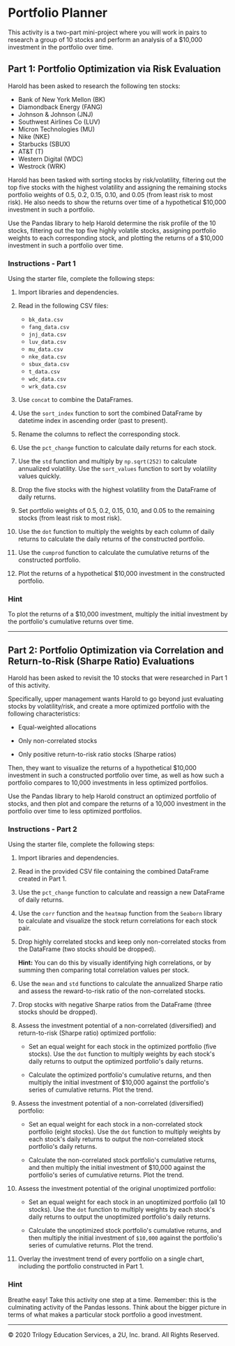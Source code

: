 # Portfolio Planner

This activity is a two-part mini-project where you will work in pairs to research a group of 10 stocks and perform an analysis of a $10,000 investment in the portfolio over time.

## Part 1: Portfolio Optimization via Risk Evaluation

Harold has been asked to research the following ten stocks:

* Bank of New York Mellon (BK)
* Diamondback Energy (FANG)
* Johnson & Johnson (JNJ)
* Southwest Airlines Co (LUV)
* Micron Technologies (MU)
* Nike (NKE)
* Starbucks (SBUX)
* AT&T (T)
* Western Digital (WDC)
* Westrock (WRK)

Harold has been tasked with sorting stocks by risk/volatility, filtering out the top five stocks with the highest volatility and assigning the remaining stocks portfolio weights of 0.5, 0.2, 0.15, 0.10, and 0.05 (from least risk to most risk). He also needs to show the returns over time of a hypothetical $10,000 investment in such a portfolio.

Use the Pandas library to help Harold determine the risk profile of the 10 stocks, filtering out the top five highly volatile stocks, assigning portfolio weights to each corresponding stock, and plotting the returns of a $10,000 investment in such a portfolio over time.

### Instructions - Part 1

Using the starter file, complete the following steps:

1. Import libraries and dependencies.

2. Read in the following CSV files:

    * `bk_data.csv`
    * `fang_data.csv`
    * `jnj_data.csv`
    * `luv_data.csv`
    * `mu_data.csv`
    * `nke_data.csv`
    * `sbux_data.csv`
    * `t_data.csv`
    * `wdc_data.csv`
    * `wrk_data.csv`

3. Use `concat` to combine the DataFrames.

4. Use the `sort_index` function to sort the combined DataFrame by datetime index in ascending order (past to present).

5. Rename the columns to reflect the corresponding stock.

6. Use the `pct_change` function to calculate daily returns for each stock.

7. Use the `std` function and multiply by `np.sqrt(252)` to calculate annualized volatility. Use the `sort_values` function to sort by volatility values quickly.

8. Drop the five stocks with the highest volatility from the DataFrame of daily returns.

9. Set portfolio weights of 0.5, 0.2, 0.15, 0.10, and 0.05 to the remaining stocks (from least risk to most risk).

10. Use the `dot` function to multiply the weights by each column of daily returns to calculate the daily returns of the constructed portfolio.

11. Use the `cumprod` function to calculate the cumulative returns of the constructed portfolio.

12. Plot the returns of a hypothetical $10,000 investment in the constructed portfolio.

### Hint

To plot the returns of a $10,000 investment, multiply the initial investment by the portfolio's cumulative returns over time.

---

## Part 2: Portfolio Optimization via Correlation and Return-to-Risk (Sharpe Ratio) Evaluations

Harold has been asked to revisit the 10 stocks that were researched in Part 1 of this activity.

Specifically, upper management wants Harold to go beyond just evaluating stocks by volatility/risk, and create a more optimized portfolio with the following characteristics:

* Equal-weighted allocations

* Only non-correlated stocks

* Only positive return-to-risk ratio stocks (Sharpe ratios)

Then, they want to visualize the returns of a hypothetical $10,000 investment in such a constructed portfolio over time, as well as how such a portfolio compares to 10,000 investments in less optimized portfolios.

Use the Pandas library to help Harold construct an optimized portfolio of stocks, and then plot and compare the returns of a 10,000 investment in the portfolio over time to less optimized portfolios.

### Instructions - Part 2

Using the starter file, complete the following steps:

1. Import libraries and dependencies.

2. Read in the provided CSV file containing the combined DataFrame created in Part 1.

3. Use the `pct_change` function to calculate and reassign a new DataFrame of daily returns.

4. Use the `corr` function and the `heatmap` function from the `Seaborn` library to calculate and visualize the stock return correlations for each stock pair.

5. Drop highly correlated stocks and keep only non-correlated stocks from the DataFrame (two stocks should be dropped).

    **Hint:** You can do this by visually identifying high correlations, or by summing then comparing total correlation values per stock.

6. Use the `mean` and `std` functions to calculate the annualized Sharpe ratio and assess the reward-to-risk ratio of the non-correlated stocks.

7. Drop stocks with negative Sharpe ratios from the DataFrame (three stocks should be dropped).

8. Assess the investment potential of a non-correlated (diversified) and return-to-risk (Sharpe ratio) optimized portfolio:

    * Set an equal weight for each stock in the optimized portfolio (five stocks). Use the `dot` function to multiply weights by each stock's daily returns to output the optimized portfolio's daily returns.

    * Calculate the optimized portfolio's cumulative returns, and then multiply the initial investment of $10,000 against the portfolio's series of cumulative returns. Plot the trend.

9. Assess the investment potential of a non-correlated (diversified) portfolio:

    * Set an equal weight for each stock in a non-correlated stock portfolio (eight stocks). Use the `dot` function to multiply weights by each stock's daily returns to output the non-correlated stock portfolio's daily returns.

    * Calculate the non-correlated stock portfolio's cumulative returns, and then multiply the initial investment of $10,000 against the portfolio's series of cumulative returns. Plot the trend.

10. Assess the investment potential of the original unoptimized portfolio:

    * Set an equal weight for each stock in an unoptimized portfolio (all 10 stocks). Use the `dot` function to multiply weights by each stock's daily returns to output the unoptimized portfolio's daily returns.

    * Calculate the unoptimized stock portfolio's cumulative returns, and then multiply the initial investment of `$10,000` against the portfolio's series of cumulative returns. Plot the trend.

11. Overlay the investment trend of every portfolio on a single chart, including the portfolio constructed in Part 1.

### Hint

Breathe easy! Take this activity one step at a time. Remember: this is the culminating activity of the Pandas lessons. Think about the bigger picture in terms of what makes a particular stock portfolio a good investment.

---

© 2020 Trilogy Education Services, a 2U, Inc. brand. All Rights Reserved.
